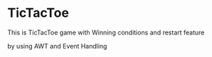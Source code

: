 # TicTacToe

This is TicTacToe game with  Winning conditions and restart feature

by using AWT and Event Handling
